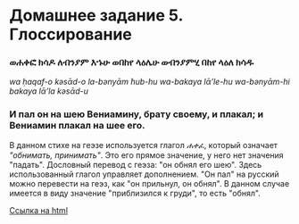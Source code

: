 # Домашнее задание 5. Глоссирование

### ወሐቀፎ ክሳዶ ለብንያም እኁሁ ወበከየ ላዕሌሁ ወብንያምሂ በከየ ላዕለ ክሳዱ

*wa ḥaqaf-o kǝsᾱd-o la-bǝnyᾱm  ̉hub-hu wa-bakaya lᾱ’le-hu wa-bǝnyᾱm-hi bakaya lᾱ’la kǝsᾱd-u*

### И пал он на шею Вениамину, брату своему, и плакал; и Вениамин плакал на шее его.

В данном стихе на геэзе используется глагол *ሐቀፈ*, который означает *"обнимать, принимать"*. Это его прямое значение, у него нет значения "падать". Дословный перевод с геэза: "он обнял его шею". Здесь использованный глагол управляет дополнением. "Он пал"  на русский можно перевести на геэз, как "он прильнул, он обнял". В данном случае имеется в виду значение "приблизился к груди", то есть "обнял". 

[Ссылка на html](https://github.com/youwithme/homework5/commit/21fae3a4aab4a4fbfbdb10067260ced134b6a112)
